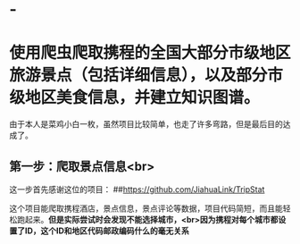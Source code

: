 # -
使用爬虫爬取携程的全国大部分市级地区旅游景点（包括详细信息），以及部分市级地区美食信息，并建立知识图谱。
==
由于本人是菜鸡小白一枚，虽然项目比较简单，也走了许多弯路，但是最后目的达成了。

第一步：爬取景点信息\<br>
------
这一步首先感谢这位的项目：
##https://github.com/JiahuaLink/TripStat

这个项目能爬取携程酒店，景点信息，景点评论等数据，项目代码简短，而且能轻松跑起来。**但是实际尝试时会发现不能选择城市，\<br>因为携程对每个城市都设置了ID，这个ID和地区代码邮政编码什么的毫无关系**
